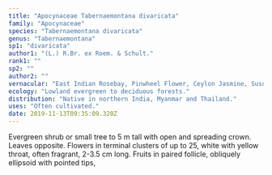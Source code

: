 ```yaml
---
title: "Apocynaceae Tabernaemontana divaricata"
family: "Apocynaceae"
species: "Tabernaemontana divaricata"
genus: "Tabernaemontana"
sp1: "divaricata"
author1: "(L.) R.Br. ex Roem. & Schult."
rank1: ""
sp2: ""
author2: ""
vernacular: "East Indian Rosebay, Pinwheel Flower, Ceylon Jasmine, Susun Kelapa"
ecology: "Lowland evergreen to deciduous forests."
distribution: "Native in northern India, Myanmar and Thailand."
uses: "Often cultivated."
date: 2019-11-13T09:35:09.320Z
---
```

Evergreen shrub or small tree to 5 m tall with open and spreading crown. Leaves opposite. Flowers in terminal clusters of up to 25, white with yellow throat, often fragrant, 2-3.5 cm long. Fruits in paired follicle, obliquely ellipsoid with pointed tips,